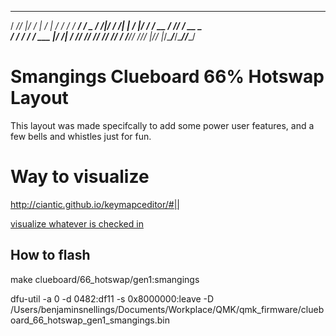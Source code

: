    _____ __  ______    _   _______________________
  / ___//  |/  /   |  / | / / ____/  _/ ____/ ___/
  \__ \/ /|_/ / /| | /  |/ / / __ / // / __ \__ \
 ___/ / /  / / ___ |/ /|  / /_/ // // /_/ /___/ /
/____/_/  /_/_/  |_/_/ |_/\____/___/\____//____/


# Smangings Clueboard 66% Hotswap Layout

This layout was made specifcally to add some power user features, and a few bells and whistles just for fun.

# Way to visualize

http://ciantic.github.io/keymapceditor/#||


[visualize whatever is checked in](ciantic.github.io/keymapceditor/#clueboard/66_hotswap||https%3A%2F%2Fraw.githubusercontent.com%2Fbenjsnellings%2Fqmk_firmware%2Fsmangings%2Fkeyboards%2Fclueboard%2F66_hotswap%2Fkeymaps%2Fsmangings%2Fkeymap.c)

## How to flash

make clueboard/66_hotswap/gen1:smangings

dfu-util -a 0 -d 0482:df11 -s 0x8000000:leave -D /Users/benjaminsnellings/Documents/Workplace/QMK/qmk_firmware/clueboard_66_hotswap_gen1_smangings.bin

